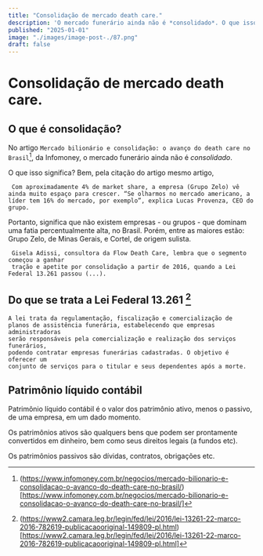 ```yaml
---
title: "Consolidação de mercado death care."
description: 'O mercado funerário ainda não é *consolidado*. O que isso significa? Com aproximadamente 4% de market share, a empresa (Grupo Zelo'
published: "2025-01-01"
image: "./images/image-post-./87.png"
draft: false
---
```


# Consolidação de mercado death care.

## O que é consolidação?

No artigo `Mercado bilionário e consolidação: o avanço do death care no Brasil`[^1], da Infomoney, o mercado funerário ainda não é *consolidado*.

O que isso significa? Bem, pela citação do artigo mesmo artigo,

```quote
 Com aproximadamente 4% de market share, a empresa (Grupo Zelo) vê ainda muito espaço para crescer. “Se olharmos no mercado americano, a líder tem 16% do mercado, por exemplo”, explica Lucas Provenza, CEO do grupo.
```

Portanto, significa que não existem empresas - ou grupos - que dominam uma fatia percentualmente alta, no Brasil. Porém, entre as maiores estão: Grupo Zelo, de Minas Gerais, e Cortel, de origem sulista.

```
 Gisela Adissi, consultora da Flow Death Care, lembra que o segmento começou a ganhar
 tração e apetite por consolidação a partir de 2016, quando a Lei Federal 13.261 passou (...).
```

## Do que se trata a Lei Federal 13.261 [^2]

```quote
A lei trata da regulamentação, fiscalização e comercialização de
planos de assistência funerária, estabelecendo que empresas administradoras
serão responsáveis pela comercialização e realização dos serviços funerários,
podendo contratar empresas funerárias cadastradas. O objetivo é oferecer um
conjunto de serviços para o titular e seus dependentes após a morte.
```

## Patrimônio líquido contábil

Patrimônio líquido contábil é o valor dos patrimônio ativo, menos o passivo, de uma empresa, em um dado momento.

Os patrimônios ativos são qualquers bens que podem ser prontamente convertidos em dinheiro, bem como seus direitos legais (a fundos etc).

Os patrimônios passivos são dívidas, contratos, obrigações etc.

[^1]: (https://www.infomoney.com.br/negocios/mercado-bilionario-e-consolidacao-o-avanco-do-death-care-no-brasil/)[https://www.infomoney.com.br/negocios/mercado-bilionario-e-consolidacao-o-avanco-do-death-care-no-brasil/]
[^2]: (https://www2.camara.leg.br/legin/fed/lei/2016/lei-13261-22-marco-2016-782619-publicacaooriginal-149809-pl.html)[https://www2.camara.leg.br/legin/fed/lei/2016/lei-13261-22-marco-2016-782619-publicacaooriginal-149809-pl.html]
